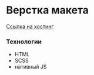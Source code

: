 # Верстка макета

[Ссылка на хостинг](http://y913762g.beget.tech/ "Клик")

### Технологии
- HTML
- SCSS
- нативный JS

